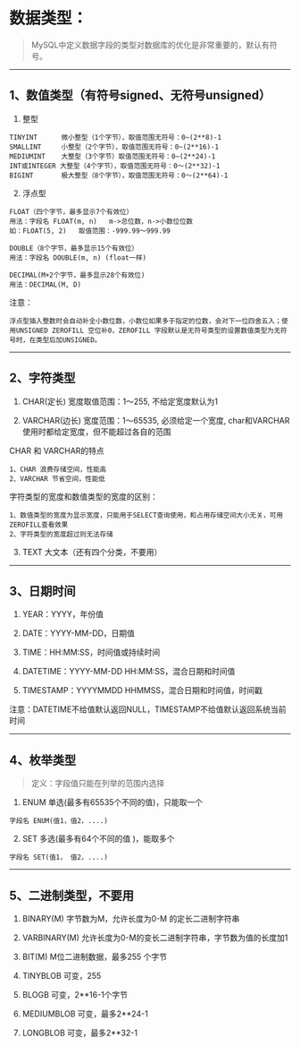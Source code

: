 # 数据类型：
> MySQL中定义数据字段的类型对数据库的优化是非常重要的，默认有符号。
---


## 1、数值类型（有符号signed、无符号unsigned）

1. 整型
```
TINYINT      微小整型（1个字节），取值范围无符号：0~(2**8)-1
SMALLINT     小整型（2个字节），取值范围无符号：0~(2**16)-1
MEDIUMINT    大整型（3个字节）取值范围无符号：0~(2**24)-1
INT或INTEGER 大整型（4个字节），取值范围无符号：0～(2**32)-1
BIGINT       极大整型（8个字节），取值范围无符号：0～(2**64)-1
```

2. 浮点型
```
FLOAT（四个字节，最多显示7个有效位）
用法：字段名 FLOAT(m, n)   m->总位数，n->小数位位数
如：FLOAT(5, 2)   取值范围：-999.99～999.99

DOUBLE（8个字节，最多显示15个有效位）
用法：字段名 DOUBLE(m, n) (float一样)

DECIMAL(M+2个字节，最多显示28个有效位)
用法：DECIMAL(M, D)
```

注意：
```
浮点型插入整数时会自动补全小数位数，小数位如果多于指定的位数，会对下一位四舍五入；使用UNSIGNED ZEROFILL 空位补0，ZEROFILL 字段默认是无符号类型的设置数值类型为无符号时，在类型后加UNSIGNED。
```
---


## 2、字符类型

1. CHAR(定长) 宽度取值范围：1～255, 不给定宽度默认为1

2. VARCHAR(边长) 宽度范围：1～65535, 必须给定一个宽度, char和VARCHAR使用时都给定宽度，但不能超过各自的范围

CHAR 和 VARCHAR的特点
```
1、CHAR 浪费存储空间，性能高
2、VARCHAR 节省空间，性能低
```

字符类型的宽度和数值类型的宽度的区别：
```
1、数值类型的宽度为显示宽度，只能用于SELECT查询使用，和占用存储空间大小无关，可用ZEROFILL查看效果
2、字符类型的宽度超过则无法存储
```

3. TEXT 大文本（还有四个分类，不要用）
---


## 3、日期时间

1. YEAR：YYYY，年份值

2. DATE：YYYY-MM-DD，日期值

3. TIME：HH:MM:SS，时间值或持续时间

4. DATETIME：YYYY-MM-DD HH:MM:SS，混合日期和时间值

5. TIMESTAMP：YYYYMMDD HHMMSS，混合日期和时间值，时间戳

注意：DATETIME不给值默认返回NULL，TIMESTAMP不给值默认返回系统当前时间

---


## 4、枚举类型
> 定义：字段值只能在列举的范围内选择

1. ENUM 单选(最多有65535个不同的值)，只能取一个
```
字段名 ENUM(值1，值2，....)
```

2. SET 多选(最多有64个不同的值 )，能取多个
```
字段名 SET(值1， 值2，....)
```
---


## 5、二进制类型，不要用

1. BINARY(M)     字节数为M，允许长度为0-M 的定长二进制字符串

2. VARBINARY(M)  允许长度为0-M的变长二进制字符串，字节数为值的长度加1

3. BIT(M)     M位二进制数据，最多255 个字节

4. TINYBLOB   可变，255

5. BLOGB      可变，2**16-1个字节

6. MEDIUMBLOB   可变，最多2**24-1

7. LONGBLOB     可变，最多2**32-1
